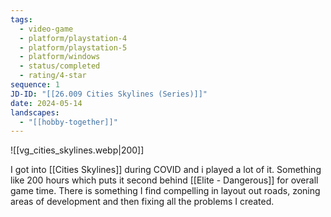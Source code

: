 ```yaml
---
tags:
  - video-game
  - platform/playstation-4
  - platform/playstation-5
  - platform/windows
  - status/completed
  - rating/4-star
sequence: 1
JD-ID: "[[26.009 Cities Skylines (Series)]]"
date: 2024-05-14
landscapes:
  - "[[hobby-together]]"
---
```

![[vg_cities_skylines.webp|200]]

I got into [[Cities Skylines]] during COVID and i played a lot of it. Something like 200 hours which puts it second behind [[Elite - Dangerous]] for overall game time. There is something I find compelling in layout out roads, zoning areas of development and then fixing all the problems I created.